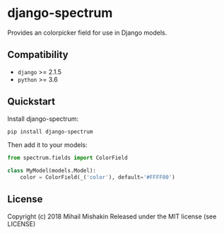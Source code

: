 # django-spectrum
Provides an colorpicker field for use in Django models.

## Compatibility
* `django` >= 2.1.5
* `python` >= 3.6

## Quickstart
Install django-spectrum:
```bash
pip install django-spectrum
```

Then add it to your models:
```python
from spectrum.fields import ColorField

class MyModel(models.Model):
    color = ColorField(_('color'), default='#FFFF00')
```

## License
Copyright (c) 2018 Mihail Mishakin Released under the MIT license (see LICENSE)

